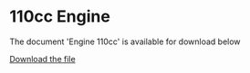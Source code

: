 # 110cc Engine  

The document 'Engine 110cc' is available for download below

[Download the file](../../../static/file/110.pdf)
